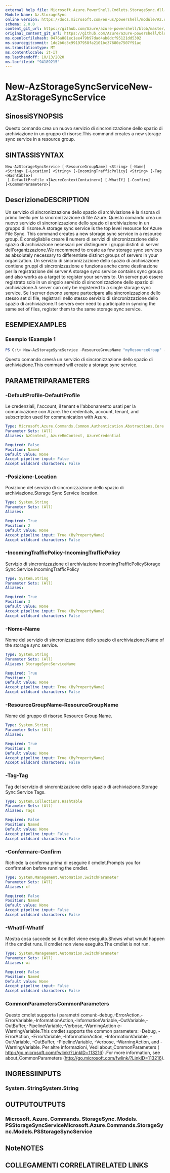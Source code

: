 ```yaml
---
external help file: Microsoft.Azure.PowerShell.Cmdlets.StorageSync.dll-Help.xml
Module Name: Az.StorageSync
online version: https://docs.microsoft.com/en-us/powershell/module/Az.storagesync/new-Azstoragesyncservice
schema: 2.0.0
content_git_url: https://github.com/Azure/azure-powershell/blob/master/src/StorageSync/StorageSync/help/New-AzStorageSyncService.md
original_content_git_url: https://github.com/Azure/azure-powershell/blob/master/src/StorageSync/StorageSync/help/New-AzStorageSyncService.md
ms.openlocfilehash: 0476a881ec1ee479b97dad4ab8dcf95121dd5302
ms.sourcegitcommit: 1de2b6c3c99197958fa2101bc37680e7507f91ac
ms.translationtype: MT
ms.contentlocale: it-IT
ms.lasthandoff: 10/13/2020
ms.locfileid: "94189215"
---
```

# <span data-ttu-id="9e4c2-101">New-AzStorageSyncService</span><span class="sxs-lookup"><span data-stu-id="9e4c2-101">New-AzStorageSyncService</span></span>

## <span data-ttu-id="9e4c2-102">Sinossi</span><span class="sxs-lookup"><span data-stu-id="9e4c2-102">SYNOPSIS</span></span>
<span data-ttu-id="9e4c2-103">Questo comando crea un nuovo servizio di sincronizzazione dello spazio di archiviazione in un gruppo di risorse.</span><span class="sxs-lookup"><span data-stu-id="9e4c2-103">This command creates a new storage sync service in a resource group.</span></span>

## <span data-ttu-id="9e4c2-104">SINTASSI</span><span class="sxs-lookup"><span data-stu-id="9e4c2-104">SYNTAX</span></span>

```
New-AzStorageSyncService [-ResourceGroupName] <String> [-Name] <String> [-Location] <String> [-IncomingTrafficPolicy] <String> [-Tag <Hashtable>]
 [-DefaultProfile <IAzureContextContainer>] [-WhatIf] [-Confirm] [<CommonParameters>]
```

## <span data-ttu-id="9e4c2-105">Descrizione</span><span class="sxs-lookup"><span data-stu-id="9e4c2-105">DESCRIPTION</span></span>
<span data-ttu-id="9e4c2-106">Un servizio di sincronizzazione dello spazio di archiviazione è la risorsa di primo livello per la sincronizzazione di file Azure. Questo comando crea un nuovo servizio di sincronizzazione dello spazio di archiviazione in un gruppo di risorse.</span><span class="sxs-lookup"><span data-stu-id="9e4c2-106">A storage sync service is the top level resource for Azure File Sync. This command creates a new storage sync service in a resource group.</span></span> <span data-ttu-id="9e4c2-107">È consigliabile creare il numero di servizi di sincronizzazione dello spazio di archiviazione necessari per distinguere i gruppi distinti di server dell'organizzazione.</span><span class="sxs-lookup"><span data-stu-id="9e4c2-107">We recommend to create as few storage sync services as absolutely necessary to differentiate distinct groups of servers in your organization.</span></span> <span data-ttu-id="9e4c2-108">Un servizio di sincronizzazione dello spazio di archiviazione contiene gruppi di sincronizzazione e funziona anche come destinazione per la registrazione dei server.</span><span class="sxs-lookup"><span data-stu-id="9e4c2-108">A storage sync service contains sync groups and also works as a target to register your servers to.</span></span> <span data-ttu-id="9e4c2-109">Un server può essere registrato solo in un singolo servizio di sincronizzazione dello spazio di archiviazione.</span><span class="sxs-lookup"><span data-stu-id="9e4c2-109">A server can only be registered to a single storage sync service.</span></span> <span data-ttu-id="9e4c2-110">Se i server devono sempre partecipare alla sincronizzazione dello stesso set di file, registrarli nello stesso servizio di sincronizzazione dello spazio di archiviazione.</span><span class="sxs-lookup"><span data-stu-id="9e4c2-110">If servers ever need to participate in syncing the same set of files, register them to the same storage sync service.</span></span>

## <span data-ttu-id="9e4c2-111">ESEMPI</span><span class="sxs-lookup"><span data-stu-id="9e4c2-111">EXAMPLES</span></span>

### <span data-ttu-id="9e4c2-112">Esempio 1</span><span class="sxs-lookup"><span data-stu-id="9e4c2-112">Example 1</span></span>
```powershell
PS C:\> New-AzStorageSyncService -ResourceGroupName "myResourceGroup" -Location "myLocation" -StorageSyncServiceName "myStorageSyncServiceName" -IncomingTrafficPolicy "AllowAllTraffic"
```

<span data-ttu-id="9e4c2-113">Questo comando creerà un servizio di sincronizzazione dello spazio di archiviazione.</span><span class="sxs-lookup"><span data-stu-id="9e4c2-113">This command will create a storage sync service.</span></span>

## <span data-ttu-id="9e4c2-114">PARAMETRI</span><span class="sxs-lookup"><span data-stu-id="9e4c2-114">PARAMETERS</span></span>

### <span data-ttu-id="9e4c2-115">-DefaultProfile</span><span class="sxs-lookup"><span data-stu-id="9e4c2-115">-DefaultProfile</span></span>
<span data-ttu-id="9e4c2-116">Le credenziali, l'account, il tenant e l'abbonamento usati per la comunicazione con Azure.</span><span class="sxs-lookup"><span data-stu-id="9e4c2-116">The credentials, account, tenant, and subscription used for communication with Azure.</span></span>

```yaml
Type: Microsoft.Azure.Commands.Common.Authentication.Abstractions.Core.IAzureContextContainer
Parameter Sets: (All)
Aliases: AzContext, AzureRmContext, AzureCredential

Required: False
Position: Named
Default value: None
Accept pipeline input: False
Accept wildcard characters: False
```

### <span data-ttu-id="9e4c2-117">-Posizione</span><span class="sxs-lookup"><span data-stu-id="9e4c2-117">-Location</span></span>
<span data-ttu-id="9e4c2-118">Posizione del servizio di sincronizzazione dello spazio di archiviazione.</span><span class="sxs-lookup"><span data-stu-id="9e4c2-118">Storage Sync Service location.</span></span>

```yaml
Type: System.String
Parameter Sets: (All)
Aliases:

Required: True
Position: 2
Default value: None
Accept pipeline input: True (ByPropertyName)
Accept wildcard characters: False
```

### <span data-ttu-id="9e4c2-119">-IncomingTrafficPolicy</span><span class="sxs-lookup"><span data-stu-id="9e4c2-119">-IncomingTrafficPolicy</span></span>
<span data-ttu-id="9e4c2-120">Servizio di sincronizzazione di archiviazione IncomingTrafficPolicy</span><span class="sxs-lookup"><span data-stu-id="9e4c2-120">Storage Sync Service IncomingTrafficPolicy</span></span>

```yaml
Type: System.String
Parameter Sets: (All)
Aliases:

Required: True
Position: 3
Default value: None
Accept pipeline input: True (ByPropertyName)
Accept wildcard characters: False
```

### <span data-ttu-id="9e4c2-121">-Nome</span><span class="sxs-lookup"><span data-stu-id="9e4c2-121">-Name</span></span>
<span data-ttu-id="9e4c2-122">Nome del servizio di sincronizzazione dello spazio di archiviazione.</span><span class="sxs-lookup"><span data-stu-id="9e4c2-122">Name of the storage sync service.</span></span>

```yaml
Type: System.String
Parameter Sets: (All)
Aliases: StorageSyncServiceName

Required: True
Position: 1
Default value: None
Accept pipeline input: True (ByPropertyName)
Accept wildcard characters: False
```

### <span data-ttu-id="9e4c2-123">-ResourceGroupName</span><span class="sxs-lookup"><span data-stu-id="9e4c2-123">-ResourceGroupName</span></span>
<span data-ttu-id="9e4c2-124">Nome del gruppo di risorse.</span><span class="sxs-lookup"><span data-stu-id="9e4c2-124">Resource Group Name.</span></span>

```yaml
Type: System.String
Parameter Sets: (All)
Aliases:

Required: True
Position: 0
Default value: None
Accept pipeline input: True (ByPropertyName)
Accept wildcard characters: False
```

### <span data-ttu-id="9e4c2-125">-Tag</span><span class="sxs-lookup"><span data-stu-id="9e4c2-125">-Tag</span></span>
<span data-ttu-id="9e4c2-126">Tag del servizio di sincronizzazione dello spazio di archiviazione.</span><span class="sxs-lookup"><span data-stu-id="9e4c2-126">Storage Sync Service Tags.</span></span>

```yaml
Type: System.Collections.Hashtable
Parameter Sets: (All)
Aliases: Tags

Required: False
Position: Named
Default value: None
Accept pipeline input: False
Accept wildcard characters: False
```

### <span data-ttu-id="9e4c2-127">-Confermare</span><span class="sxs-lookup"><span data-stu-id="9e4c2-127">-Confirm</span></span>
<span data-ttu-id="9e4c2-128">Richiede la conferma prima di eseguire il cmdlet.</span><span class="sxs-lookup"><span data-stu-id="9e4c2-128">Prompts you for confirmation before running the cmdlet.</span></span>

```yaml
Type: System.Management.Automation.SwitchParameter
Parameter Sets: (All)
Aliases: cf

Required: False
Position: Named
Default value: None
Accept pipeline input: False
Accept wildcard characters: False
```

### <span data-ttu-id="9e4c2-129">-WhatIf</span><span class="sxs-lookup"><span data-stu-id="9e4c2-129">-WhatIf</span></span>
<span data-ttu-id="9e4c2-130">Mostra cosa succede se il cmdlet viene eseguito.</span><span class="sxs-lookup"><span data-stu-id="9e4c2-130">Shows what would happen if the cmdlet runs.</span></span> <span data-ttu-id="9e4c2-131">Il cmdlet non viene eseguito.</span><span class="sxs-lookup"><span data-stu-id="9e4c2-131">The cmdlet is not run.</span></span>

```yaml
Type: System.Management.Automation.SwitchParameter
Parameter Sets: (All)
Aliases: wi

Required: False
Position: Named
Default value: None
Accept pipeline input: False
Accept wildcard characters: False
```

### <span data-ttu-id="9e4c2-132">CommonParameters</span><span class="sxs-lookup"><span data-stu-id="9e4c2-132">CommonParameters</span></span>
<span data-ttu-id="9e4c2-133">Questo cmdlet supporta i parametri comuni:-debug,-ErrorAction,-ErrorVariable,-InformationAction,-InformationVariable,-OutVariable,-OutBuffer,-PipelineVariable,-Verbose,-WarningAction e-WarningVariable.</span><span class="sxs-lookup"><span data-stu-id="9e4c2-133">This cmdlet supports the common parameters: -Debug, -ErrorAction, -ErrorVariable, -InformationAction, -InformationVariable, -OutVariable, -OutBuffer, -PipelineVariable, -Verbose, -WarningAction, and -WarningVariable.</span></span> <span data-ttu-id="9e4c2-134">Per altre informazioni, Vedi about_CommonParameters ( http://go.microsoft.com/fwlink/?LinkID=113216) .</span><span class="sxs-lookup"><span data-stu-id="9e4c2-134">For more information, see about_CommonParameters (http://go.microsoft.com/fwlink/?LinkID=113216).</span></span>

## <span data-ttu-id="9e4c2-135">INGRESSI</span><span class="sxs-lookup"><span data-stu-id="9e4c2-135">INPUTS</span></span>

### <span data-ttu-id="9e4c2-136">System. String</span><span class="sxs-lookup"><span data-stu-id="9e4c2-136">System.String</span></span>

## <span data-ttu-id="9e4c2-137">OUTPUT</span><span class="sxs-lookup"><span data-stu-id="9e4c2-137">OUTPUTS</span></span>

### <span data-ttu-id="9e4c2-138">Microsoft. Azure. Commands. StorageSync. Models. PSStorageSyncService</span><span class="sxs-lookup"><span data-stu-id="9e4c2-138">Microsoft.Azure.Commands.StorageSync.Models.PSStorageSyncService</span></span>

## <span data-ttu-id="9e4c2-139">Note</span><span class="sxs-lookup"><span data-stu-id="9e4c2-139">NOTES</span></span>

## <span data-ttu-id="9e4c2-140">COLLEGAMENTI CORRELATI</span><span class="sxs-lookup"><span data-stu-id="9e4c2-140">RELATED LINKS</span></span>
